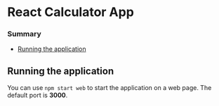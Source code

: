 # React Calculator App

### Summary

- [Running the application](#running-the-application)

## Running the application

You can use `npm start web` to start the application on a web page. The default port is **3000**.
